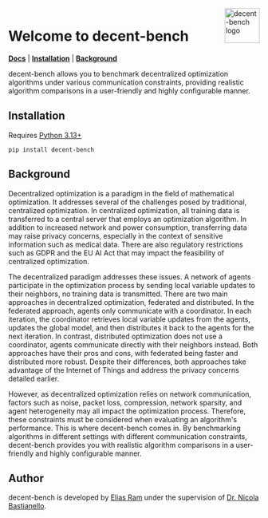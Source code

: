 <img src="https://raw.githubusercontent.com/team-decent/decent-bench/refs/heads/main/docs/source/_static/logo.png" alt="decent-bench logo" align="right" width="70" />

# Welcome to decent-bench
[**Docs**](https://decent-bench.readthedocs.io/en/latest/)
| [**Installation**](#Installation)
| [**Background**](#Background)

decent-bench allows you to benchmark decentralized optimization algorithms under various communication constraints,
providing realistic algorithm comparisons in a user-friendly and highly configurable manner.


## Installation
Requires [Python 3.13+](https://www.python.org/downloads/)
```
pip install decent-bench
```

## Background
Decentralized optimization is a paradigm in the field of mathematical optimization. It addresses several of the
challenges posed by traditional, centralized optimization. In centralized optimization, all training data is transferred
to a central server that employs an optimization algorithm. In addition to increased network and power consumption,
transferring data may raise privacy concerns, especially in the context of sensitive information such as medical data.
There are also regulatory restrictions such as GDPR and the EU AI Act that may impact the feasibility of centralized
optimization.

The decentralized paradigm addresses these issues. A network of agents participate in the optimization
process by sending local variable updates to their neighbors, no training data is transmitted. There are two main
approaches in decentralized optimization, federated and distributed. In the federated approach, agents only communicate
with a coordinator. In each iteration, the coordinator retrieves local variable updates from the agents, updates the
global model, and then distributes it back to the agents for the next iteration. In contrast, distributed optimization
does not use a coordinator, agents communicate directly with their neighbors instead. Both approaches have their pros
and cons, with federated being faster and distributed more robust. Despite their differences, both approaches take
advantage of the Internet of Things and address the privacy concerns detailed earlier.

However, as decentralized optimization relies on network communication, factors such as noise, packet loss, compression,
network sparsity, and agent heterogeneity may all impact the optimization process. Therefore, these constraints must be
considered when evaluating an algorithm's performance. This is where decent-bench comes in. By
benchmarking algorithms in different settings with different communication constraints, decent-bench provides you with
realistic algorithm comparisons in a user-friendly and highly configurable manner.


## Author
decent-bench is developed by [Elias Ram](https://github.com/elramen/) under the supervision of 
[Dr. Nicola Bastianello](https://bastianello.me/).
